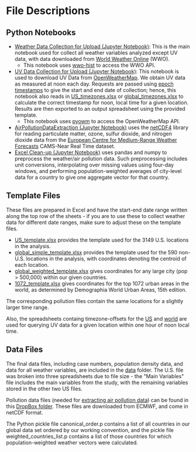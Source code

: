 # File Descriptions
## Python Notebooks
- [Weather Data Collection for Upload (Jupyter Notebook)](WeatherDataCollection/UV%20Data%20Collection%20for%20Upload.ipynb): This is the main notebook used for collect all weather variables analyzed except UV data, with data downloaded from [World Weather Online](https://www.worldweatheronline.com/developer/) (WWO).
  - This notebook uses [wwo-hist](https://github.com/ekapope/WorldWeatherOnline) to access the WWO API.
- [UV Data Collection for Upload (Jupyter Notebook)](WeatherDataCollection/UV%20Data%20Collection%20for%20Upload.ipynb): This notebook is used to download UV Data from [OpenWeatherMap](https://openweathermap.org/). We obtain UV data as measured at noon each day. Requests are passed using [epoch timestamps](https://en.wikipedia.org/wiki/Unix_time) to give the start and end date of collection; hence, this notebook also reads in [US_timezones.xlsx](WeatherDataCollection/US_timezones.xlsx) or [global_timezones.xlsx](WeatherDataCollection/global_timezones.xlsx) to calculate the correct timestamp for noon, local time for a given location. Results are then exported to an output spreadsheet using the provided template.
  - This notebook uses [pyowm](https://github.com/csparpa/pyowm) to access the OpenWeatherMap API.
- [AirPollutionDataExtraction (Jupyter Notebook)](WeatherDataCollection/AirPollutionDataExtraction.ipynb) uses the [netCDF4](https://unidata.github.io/netcdf4-python/netCDF4/index.html) library for reading particulate matter, ozone, sulfur dioxide, and nitrogen dioxide data from the [European Centre for Medium-Range Weather Forecasts](https://www.ecmwf.int/) CAMS-Near Real Time dataset.
- [Excel Clean-up (Jupyter Notebook)](WeatherDataCollection/Excel%20Clean-up.ipynb) uses pandas and numpy to preprocess the weather/air pollution data. Such preprocessing includes unit conversions, interpolating over missing values using four-day windows, and performing population-weighted averages of city-level data for a country to give one aggregate vector for that country.

## Template Files
These files are prepared in Excel and have the start-end date range written along the top row of the sheets - if you are to use these to collect weather data for different date ranges, make sure to adjust these on the template files.
- [US_template.xlsx](WeatherDataCollection/templates/US_template.xlsx) provides the template used for the 3149 U.S. locations in the analysis.
- [global_simple_template.xlsx](WeatherDataCollection/templates/global_simple_template.xlsx) provides the template used for the 590 non-U.S. locations in the analysis, with coordinates denoting the centroid of each location.
- [global_weighted_template.xlsx](WeatherDataCollection/templates/global_weighted_template.xlsx) gives coordinates for any large city (pop &gt; 500,000) within our given countries.
- [1072_template.xlsx](WeatherDataCollection/templates/1072_template.xlsx) gives coordinates for the top 1072 urban areas in the world, as determined by Demographia World Urban Areas, 15th edition.

The corresponding pollution files contain the same locations for a slightly larger time range.

Also, the spreadsheets containg timezone-offsets for the [US](WeatherDataCollection/US_timezones.xlsx) and [world](WeatherDataCollection/global_timezones.xlsx) are used for querying UV data for a given location within one hour of noon local time.

## Data Files
The final data files, including case numbers, population density data, and data for all weather variables, are included in the [data](WeatherDataCollection/data) folder. The U.S. file was broken into three spreadsheets due to file size - the "Main Variables" file includes the main variables from the study, with the remaining variables stored in the other two US files.

Pollution data files (needed for [extracting air pollution data](WeatherDataCollection/AirPollutionDataExtraction.ipynb)) can be found in this [DropBox folder](https://www.dropbox.com/sh/lp9fubphu8lua4m/AACJ-m0o4BA0uTWhyvy9yhPxa?dl=0). These files are downloaded from ECMWF, and come in netCDF format.

The Python pickle file canonical_order.p contains a list of all countries in our global data set ordered by our working convention, and the pickle file weighted_countries_list.p contains a list of those countries for which population-weighted weather vectors were calculated.
